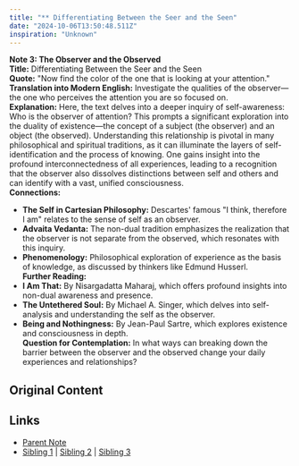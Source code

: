 ```yaml
---
title: "** Differentiating Between the Seer and the Seen"
date: "2024-10-06T13:50:48.511Z"
inspiration: "Unknown"
---
```



**Note 3: The Observer and the Observed**  
**Title:** Differentiating Between the Seer and the Seen  
**Quote:** "Now find the color of the one that is looking at your attention."  
**Translation into Modern English:** Investigate the qualities of the observer—the one who perceives the attention you are so focused on.  
**Explanation:** Here, the text delves into a deeper inquiry of self-awareness: Who is the observer of attention? This prompts a significant exploration into the duality of existence—the concept of a subject (the observer) and an object (the observed). Understanding this relationship is pivotal in many philosophical and spiritual traditions, as it can illuminate the layers of self-identification and the process of knowing. One gains insight into the profound interconnectedness of all experiences, leading to a recognition that the observer also dissolves distinctions between self and others and can identify with a vast, unified consciousness.  
**Connections:**  
- **The Self in Cartesian Philosophy:** Descartes' famous "I think, therefore I am" relates to the sense of self as an observer.  
- **Advaita Vedanta:** The non-dual tradition emphasizes the realization that the observer is not separate from the observed, which resonates with this inquiry.  
- **Phenomenology:** Philosophical exploration of experience as the basis of knowledge, as discussed by thinkers like Edmund Husserl.  
**Further Reading:**  
- **I Am That:** By Nisargadatta Maharaj, which offers profound insights into non-dual awareness and presence.  
- **The Untethered Soul:** By Michael A. Singer, which delves into self-analysis and understanding the self as the observer.  
- **Being and Nothingness:** By Jean-Paul Sartre, which explores existence and consciousness in depth.  
**Question for Contemplation:** In what ways can breaking down the barrier between the observer and the observed change your daily experiences and relationships?  



## Original Content



## Links

- [Parent Note](/parent-note.md)
- [Sibling 1](/zettel1.md) | [Sibling 2](/zettel2.md) | [Sibling 3](/zettel3.md)
